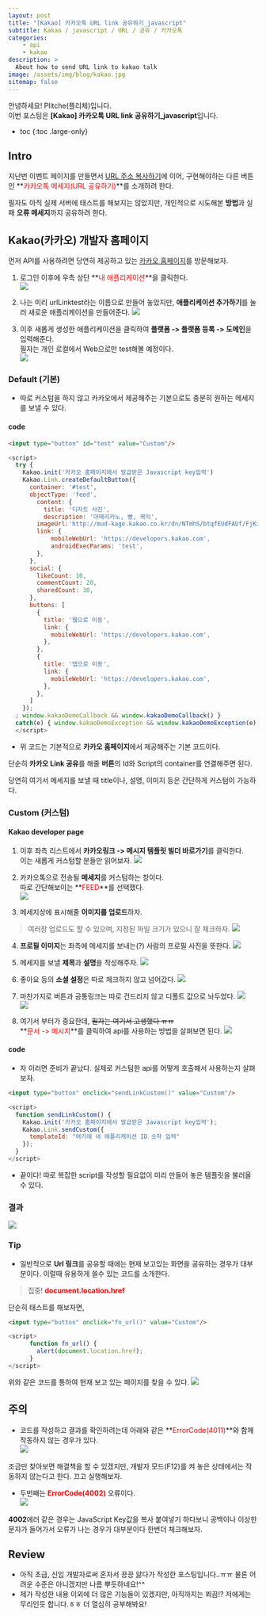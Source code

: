 ```yaml
---
layout: post
title: "[Kakao] 카카오톡 URL link 공유하기_javascript"
subtitle: Kakao / javascript / URL / 공유 / 카카오톡
categories:
    - api
    - kakao
description: >
  About how to send URL link to kakao talk
image: /assets/img/blog/kakao.jpg
sitemap: false
---
```


안녕하세요! Plitche(플리체)입니다.  
이번 포스팅은 **[Kakao] 카카오톡 URL link 공유하기_javascript**입니다.

* toc
{:toc .large-only}

## Intro
지난번 이벤트 페이지를 만들면서 [URL 주소 복사하기](https://plitche.github.io/language/javascript/2021-05-08-copyURL_01/)에 이어, 구현해야하는 다른 버튼인 **<font color="red">카카오톡 메세지(URL 공유하기)</font>**를 소개하려 한다.  

필자도 아직 실제 서버에 태스트를 해보지는 않았지만, 개인적으로 시도해본 **방법**과 실패 **오류 메세지**까지 공유하려 한다.

## Kakao(카카오) 개발자 홈페이지
먼저 API를 사용하려면 당연히 제공하고 있는 [카카오 홈페이지](https://developers.kakao.com/)를 방문해보자.  

1. 로그인 이후에 우측 상단 **<font color="red">내 애플리케이션</font>**을 클릭한다.  
![](/assets/post/kakao/20210509/01.jpg)  


2. 나는 미리 urlLinktest라는 이름으로 만들어 놓았지만, **애플리케이션 추가하기**를 눌러 새로운 애플리케이션을 만들어준다.
![](/assets/post/kakao/20210509/02.jpg)  


3. 이후 새롭게 생성한 애플리케이션을 클릭하여 **플랫폼 -> 플랫폼 등록 -> 도메인**을 입력해준다.  
필자는 개인 로컬에서 Web으로만 test해볼 예정이다.  
![](/assets/post/kakao/20210509/03.jpg)  

### Default (기본)
* 따로 커스텀을 하지 않고 카카오에서 제공해주는 기본으로도 충분히 원하는 메세지를 보낼 수 있다.

#### code
```html
<input type="button" id="test" value="Custom"/>
```  

```js
<script>
  try {
    Kakao.init('카카오 홈페이지에서 발급받은 Javascript key입력')
    Kakao.Link.createDefaultButton({
      container: '#test',
      objectType: 'feed',
        content: {
          title: '디저트 사진',
          description: '아메리카노, 빵, 케익',
        imageUrl:'http://mud-kage.kakao.co.kr/dn/NTmhS/btqfEUdFAUf/FjKzkZsnoeE4o19klTOVI1/openlink_640x640s.jpg',
        link: {
            mobileWebUrl: 'https://developers.kakao.com',
            androidExecParams: 'test',
        },
      },
      social: {
        likeCount: 10,
        commentCount: 20,
        sharedCount: 30,
      },
      buttons: [
        {
          title: '웹으로 이동',
          link: {
            mobileWebUrl: 'https://developers.kakao.com',
          },
        },
        {
          title: '앱으로 이동',
          link: {
            mobileWebUrl: 'https://developers.kakao.com',
          },
        },
      ]
    });
  ; window.kakaoDemoCallback && window.kakaoDemoCallback() }
  catch(e) { window.kakaoDemoException && window.kakaoDemoException(e) }
  </script>
```  

* 위 코드는 기본적으로 **카카오 홈페이지**에서 제공해주는 기본 코드이다.  

단순히 **카카오 Link 공유**를 해줄 **버튼**의 Id와 Script의 container를 연결해주면 된다.  

당연히 여기서 메세지를 보낼 때 title이나, 설명, 이미지 등은 간단하게 커스텀이 가능하다.

### Custom (커스텀)
#### Kakao developer page
1. 이후 좌측 리스트에서 **카카오링크 -> 메시지 템플릿 빌더 바로가기**를 클릭한다.  
이는 새롭게 커스텀할 분들만 읽어보자.
![](/assets/post/kakao/20210509/04.jpg)  


2. 카카오톡으로 전송될 **메세지**를 커스텀하는 창이다.  
따로 간단해보이는 **<font color="red">FEED</font>**를 선택했다.  
![](/assets/post/kakao/20210509/05.jpg)  


3. 메세지상에 표시해줄 **이미지를 업로드**하자.  
> 여러장 업로드도 할 수 있으며, 지정된 파일 크기가 있으니 잘 체크하자.
![](/assets/post/kakao/20210509/06.jpg)  


4. **프로필 이미지**는 좌측에 메세지를 보내는(?) 사람의 프로필 사진을 뜻한다.
![](/assets/post/kakao/20210509/07.jpg)  


5. 메세지를 보낼 **제목**과 **설명**을 작성해주자.
![](/assets/post/kakao/20210509/08.jpg)  


6. 좋아요 등의 **소셜 설정**은 따로 체크하지 않고 넘어갔다.
![](/assets/post/kakao/20210509/09.jpg)


7. 마찬가지로 버튼과 공통링크는 따로 건드리지 않고 디폴트 값으로 놔두었다.
![](/assets/post/kakao/20210509/10.jpg)  
![](/assets/post/kakao/20210509/11.jpg)  
 

8. 여기서 부터가 중요한데, ~~필자는 여기서 고생했다 ㅠㅠ~~  
**<font color="red">문서 -> 메시지</font>**를 클릭하여 api를 사용하는 방법을 살펴보면 된다.
![](/assets/post/kakao/20210509/12.jpg)  

#### code
* 자 이러면 준비가 끝났다. 실제로 커스텀한 api를 어떻게 호출해서 사용하는지 살펴보자.  

```html
<input type="button" onclick="sendLinkCustom()" value="Custom"/>
```
```js
<script>
  function sendLinkCustom() {
    Kakao.init('카카오 홈페이지에서 발급받은 Javascript key입력');
    Kakao.Link.sendCustom({
      templateId: "여기에 내 애플리케이션 ID 숫자 입력"
    });
  }
</script>
```

* 끝이다! 따로 복잡한 script를 작성할 필요없이 미리 만들어 놓은 템플릿을 불러올 수 있다.

### 결과
![](/assets/post/kakao/20210509/12.jpg)  

### Tip
* 일반적으로 **Url 링크**를 공유할 때에는 현재 보고있는 화면을 공유하는 경우가 대부분이다. 이럴때 유용하게 쓸수 있는 코드를 소개한다.

> 집중!
**<font color="red">document.location.href</font>**  

단순히 태스트를 해보자면,  
```html
<input type="button" onclick="fn_url()" value="Custom"/>
```
```js
<script>
      function fn_url() {
        alert(document.location.href);
      }
</script>
```

위와 같은 코드를 통하여 현재 보고 있는 페이지를 찾을 수 있다.
![](/assets/post/kakao/20210509/18.jpg)  

## 주의
* 코드를 작성하고 결과를 확인하려는데 아래와 같은 **<font color="red">ErrorCode(4011)</font>**와 함께 작동하지 않는 경우가 있다.  
![](/assets/post/kakao/20210509/14.jpg)  

조금만 찾아보면 해결책을 할 수 있겠지만, 개발자 모드(F12)를 켜 놓은 상태에서는 작동하지 않는다고 한다. 끄고 실행해보자.

* 두번째는 **<font color="red">ErrorCode(4002)</font>** 오류이다.  
![](/assets/post/kakao/20210509/15.jpg)  

**4002**에러 같은 경우는 JavaScript Key값을 복사 붙여넣기 하다보니 공백이나 이상한 문자가 들어가서 오류가 나는 경우가 대부분이다 한번더 체크해보자.

## Review
* 아직 초급, 신입 개발자로써 혼자서 끙끙 앓다가 작성한 포스팅입니다..ㅠㅠ 물론 어려운 수준은 아니겠지만 나름 뿌듯하네요!^^  
* 제가 작성한 내용 이외에 더 많은 기능들이 있겠지만, 아직까지는 쬐끔!? 저에게는 무리인듯 합니다.ㅎㅎ 더 열심히 공부해봐요!
